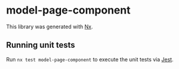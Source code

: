 # model-page-component

This library was generated with [Nx](https://nx.dev).

## Running unit tests

Run `nx test model-page-component` to execute the unit tests via [Jest](https://jestjs.io).

